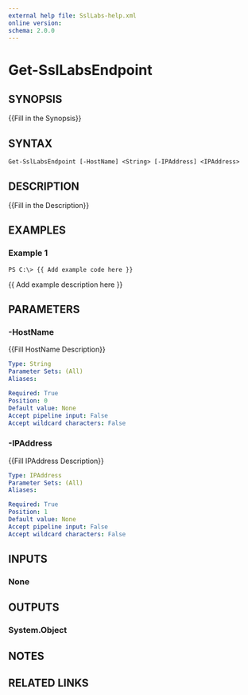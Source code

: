 ```yaml
---
external help file: SslLabs-help.xml
online version: 
schema: 2.0.0
---
```


# Get-SslLabsEndpoint

## SYNOPSIS
{{Fill in the Synopsis}}

## SYNTAX

```
Get-SslLabsEndpoint [-HostName] <String> [-IPAddress] <IPAddress>
```

## DESCRIPTION
{{Fill in the Description}}

## EXAMPLES

### Example 1
```
PS C:\> {{ Add example code here }}
```

{{ Add example description here }}

## PARAMETERS

### -HostName
{{Fill HostName Description}}

```yaml
Type: String
Parameter Sets: (All)
Aliases: 

Required: True
Position: 0
Default value: None
Accept pipeline input: False
Accept wildcard characters: False
```

### -IPAddress
{{Fill IPAddress Description}}

```yaml
Type: IPAddress
Parameter Sets: (All)
Aliases: 

Required: True
Position: 1
Default value: None
Accept pipeline input: False
Accept wildcard characters: False
```

## INPUTS

### None


## OUTPUTS

### System.Object

## NOTES

## RELATED LINKS


